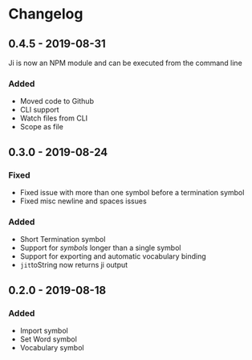 # Changelog

## 0.4.5 - 2019-08-31

Ji is now an NPM module and can be executed from the command line 

### Added

* Moved code to Github
* CLI support
* Watch files from CLI
* Scope as file

## 0.3.0 - 2019-08-24

### Fixed

* Fixed issue with more than one symbol before a termination symbol
* Fixed misc newline and spaces issues

### Added

* Short Termination symbol
* Support for _symbols_ longer than a single symbol
* Support for exporting and automatic vocabulary binding
* `jit`toString now returns ji output



## 0.2.0 - 2019-08-18

### Added

* Import symbol
* Set Word symbol
* Vocabulary symbol



